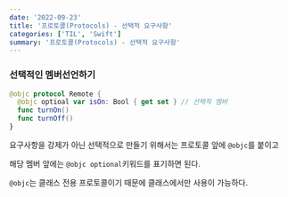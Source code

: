 ```yaml
---
date: '2022-09-23'
title: '프로토콜(Protocols) - 선택적 요구사항'
categories: ['TIL', 'Swift']
summary: '프로토콜(Protocols) - 선택적 요구사항'
---
```


### 선택적인 멤버선언하기

```swift
@objc protocol Remote {
  @objc optioal var isOn: Bool { get set } // 선택적 멤버
  func turnOn()
  func turnOff()
}
```

요구사항을 강제가 아닌 선택적으로 만들기 위해서는 프로토콜 앞에 `@objc`를 붙이고

해당 멤버 앞에는 `@objc optional`키워드를 표기하면 된다.

`@objc`는 클래스 전용 프로토콜이기 때문에 클래스에서만 사용이 가능하다.
